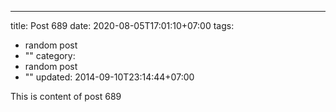 ---
title: Post 689
date: 2020-08-05T17:01:10+07:00
tags:
  - random post
  - ""
category:
  - random post
  - ""
updated: 2014-09-10T23:14:44+07:00

This is content of post 689